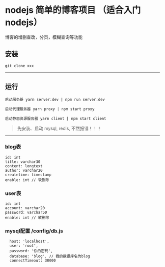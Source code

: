 # nodejs 简单的博客项目 （适合入门nodejs）
博客的增删查改，分页，模糊查询等功能

## 安装
`git clone xxx`

---
## 运行
`启动服务器 yarn server:dev | npm run server:dev`

`启动代理服务器 yarn proxy | npm start proxy`

`启动静态资源服务器 yarn client | npm start client`

> 先安装、启动 mysql, redis, 不然报错！！！

---
### blog表
```
id: int 
title: varchar30
content: longtext
author: varchar20
createtime: timestamp
enable: int // 软删除
```

### user表
```
id: int 
account: varchar20
password: varchar50
enable: int // 软删除
```

### mysql配置  /config/db.js
```
  host: 'localhost',
  user: 'root',
  password: '你的密码',
  database: 'blog', // 我的数据库名为blog
  connectTimeout: 30000
```
